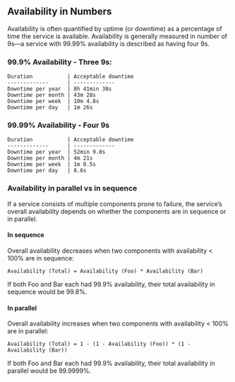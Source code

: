 ## Availability in Numbers
Availability is often quantified by uptime (or downtime) as a percentage of time the service is available. Availability is generally measured in number of 9s—a service with 99.99% availability is described as having four 9s.

### 99.9% Availability - Three 9s:
```
Duration           | Acceptable downtime
-------------      | -------------
Downtime per year  | 8h 41min 38s
Downtime per month | 43m 28s
Downtime per week  | 10m 4.8s
Downtime per day   | 1m 26s
```
### 99.99% Availability - Four 9s
```
Duration           | Acceptable downtime
-------------      | -------------
Downtime per year  | 52min 9.8s
Downtime per month | 4m 21s
Downtime per week  | 1m 0.5s
Downtime per day   | 8.6s
```
### Availability in parallel vs in sequence
If a service consists of multiple components prone to failure, the service’s overall availability depends on whether the components are in sequence or in parallel.

#### In sequence
Overall availability decreases when two components with availability < 100% are in sequence:
```
Availability (Total) = Availability (Foo) * Availability (Bar)
```
If both Foo and Bar each had 99.9% availability, their total availability in sequence would be 99.8%.

#### In parallel
Overall availability increases when two components with availability < 100% are in parallel:
```
Availability (Total) = 1 - (1 - Availability (Foo)) * (1 - Availability (Bar))
```
If both Foo and Bar each had 99.9% availability, their total availability in parallel would be 99.9999%.